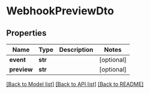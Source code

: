 # WebhookPreviewDto

## Properties
Name | Type | Description | Notes
------------ | ------------- | ------------- | -------------
**event** | **str** |  | [optional] 
**preview** | **str** |  | [optional] 

[[Back to Model list]](../README.md#documentation-for-models) [[Back to API list]](../README.md#documentation-for-api-endpoints) [[Back to README]](../README.md)

